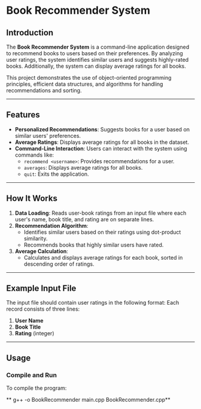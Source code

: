 # Book Recommender System

## Introduction
The **Book Recommender System** is a command-line application designed to recommend books to users based on their preferences. By analyzing user ratings, the system identifies similar users and suggests highly-rated books. Additionally, the system can display average ratings for all books.

This project demonstrates the use of object-oriented programming principles, efficient data structures, and algorithms for handling recommendations and sorting.

---

## Features
- **Personalized Recommendations**: Suggests books for a user based on similar users' preferences.
- **Average Ratings**: Displays average ratings for all books in the dataset.
- **Command-Line Interaction**: Users can interact with the system using commands like:
  - `recommend <username>`: Provides recommendations for a user.
  - `averages`: Displays average ratings for all books.
  - `quit`: Exits the application.

---

## How It Works
1. **Data Loading**: Reads user-book ratings from an input file where each user's name, book title, and rating are on separate lines.
2. **Recommendation Algorithm**:
   - Identifies similar users based on their ratings using dot-product similarity.
   - Recommends books that highly similar users have rated.
3. **Average Calculation**:
   - Calculates and displays average ratings for each book, sorted in descending order of ratings.

---

## Example Input File
The input file should contain user ratings in the following format:
Each record consists of three lines:
1. **User Name**
2. **Book Title**
3. **Rating** (integer)

---

## Usage
### Compile and Run
To compile the program:

** g++ -o BookRecommender main.cpp BookRecommender.cpp**
